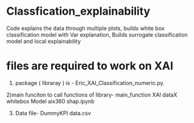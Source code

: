 # Classfication_explainability
Code explains the data through multiple plots, builds white box classification model with Var explanation, Builds surrogate classification model and local explainability 


# files are required to work on XAI


1) package ( libraray ) is - Eric_XAI_Classification_numeric.py.

2)main funciton to call functions of library- main_function XAI dataX whitebox Model aix360 shap.ipynb 

3) Data file- DummyKPI data.csv

